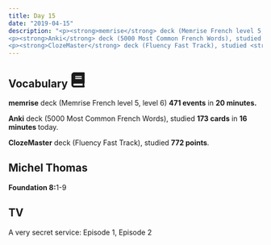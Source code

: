 ```yaml
---
title: Day 15
date: "2019-04-15"
description: "<p><strong>memrise</strong> deck (Memrise French level 5, level 6) <strong>471 events</strong> in <strong>20 minutes.</strong></p>
<p><strong>Anki</strong> deck (5000 Most Common French Words), studied <strong>173 cards</strong> in <strong>16 minutes </strong>today.</p>
<p><strong>ClozeMaster</strong> deck (Fluency Fast Track), studied <strong>772 points</strong>.</p>"
---
```


<h2>Vocabulary <svg height="30" width="30" aria-hidden="true" focusable="false" data-prefix="fas" data-icon="book" class="svg-inline--fa fa-book fa-w-14" role="img" xmlns="http://www.w3.org/2000/svg" viewBox="0 0 448 512"><path fill="currentColor" d="M448 360V24c0-13.3-10.7-24-24-24H96C43 0 0 43 0 96v320c0 53 43 96 96 96h328c13.3 0 24-10.7 24-24v-16c0-7.5-3.5-14.3-8.9-18.7-4.2-15.4-4.2-59.3 0-74.7 5.4-4.3 8.9-11.1 8.9-18.6zM128 134c0-3.3 2.7-6 6-6h212c3.3 0 6 2.7 6 6v20c0 3.3-2.7 6-6 6H134c-3.3 0-6-2.7-6-6v-20zm0 64c0-3.3 2.7-6 6-6h212c3.3 0 6 2.7 6 6v20c0 3.3-2.7 6-6 6H134c-3.3 0-6-2.7-6-6v-20zm253.4 250H96c-17.7 0-32-14.3-32-32 0-17.6 14.4-32 32-32h285.4c-1.9 17.1-1.9 46.9 0 64z"></path></svg></h2>
<p><strong>memrise</strong> deck (Memrise French level 5, level 6) <strong>471 events</strong> in <strong>20 minutes.</strong></p>
<p><strong>Anki</strong> deck (5000 Most Common French Words), studied <strong>173 cards</strong> in <strong>16 minutes </strong>today.</p>
<p><strong>ClozeMaster</strong> deck (Fluency Fast Track), studied <strong>772 points</strong>.</p>

<h2>Michel Thomas</h2>
<strong>Foundation 8:</strong>1-9

<h2>TV</h2>
A very secret service: Episode 1, Episode 2
